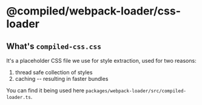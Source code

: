 # @compiled/webpack-loader/css-loader

## What's `compiled-css.css`

It's a placeholder CSS file we use for style extraction,
used for two reasons:

1. thread safe collection of styles
1. caching -- resulting in faster bundles

You can find it being used here `packages/webpack-loader/src/compiled-loader.ts`.
